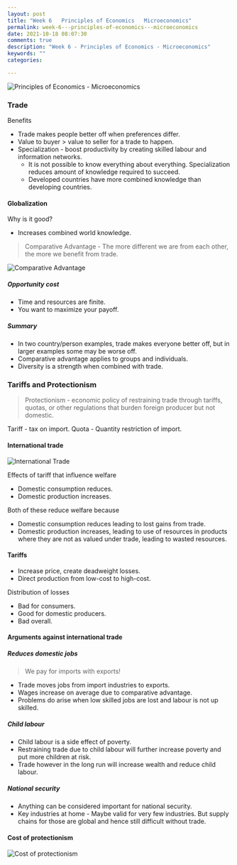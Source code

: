 ```yaml
---
layout: post
title: "Week 6   Principles of Economics   Microeconomics"
permalink: week-6---principles-of-economics---microeconomics
date: 2021-10-18 08:07:30
comments: true
description: "Week 6 - Principles of Economics - Microeconomics"
keywords: ""
categories:

---
```


![Principles of Economics - Microeconomics](/images/microeconomics-course.png)

### Trade

Benefits
* Trade makes people better off when preferences differ.
* Value to buyer > value to seller for a trade to happen.
* Specialization - boost productivity by creating skilled labour and information networks.
  * It is not possible to know everything about everything. Specialization reduces amount of knowledge required to succeed.
  * Developed countries have more combined knowledge than developing countries.

#### Globalization

Why is it good?

* Increases combined world knowledge.

> Comparative Advantage - The more different we are from each other, the more we benefit from trade.


![Comparative Advantage](/images/comparitive-advantage.png)

##### Opportunity cost

* Time and resources are finite.
* You want to maximize your payoff.


##### Summary

* In two country/person examples, trade makes everyone better off, but in larger examples some may be worse off.
* Comparative advantage applies to groups and individuals.
* Diversity is a strength when combined with trade.

### Tariffs and Protectionism

> Protectionism - economic policy of restraining trade through tariffs, quotas, or other regulations that burden foreign producer but not domestic.

Tariff - tax on import.
Quota - Quantity restriction of import.

#### International trade

![International Trade](/images/international-trade.png)

Effects of tariff that influence welfare
* Domestic consumption reduces.
* Domestic production increases.

Both of these reduce welfare because
* Domestic consumption reduces leading to lost gains from trade.
* Domestic production increases, leading to use of resources in products where they are not as valued under trade, leading to wasted resources.


#### Tariffs

* Increase price, create deadweight losses.
* Direct production from low-cost to high-cost.

Distribution of losses
* Bad for consumers.
* Good for domestic producers.
* Bad overall.

#### Arguments against international trade

##### Reduces domestic jobs

> We pay for imports with exports!

* Trade moves jobs from import industries to exports.
* Wages increase on average due to comparative advantage.
* Problems do arise when low skilled jobs are lost and labour is not up skilled.

##### Child labour

* Child labour is a side effect of poverty.
* Restraining trade due to child labour will further increase poverty and put more children at risk.
* Trade however in the long run will increase wealth and reduce child labour.

##### National security

* Anything can be considered important for national security.
* Key industries at home - Maybe valid for very few industries. But supply chains for those are global and hence still difficult without trade.

#### Cost of protectionism

![Cost of protectionism](/images/protectionism.png)
